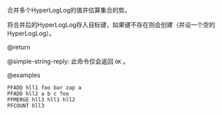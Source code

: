合并多个HyperLogLog的值并估算集合的势。

将合并后的HyperLogLog存入目标键，如果键不存在则会创建（并设一个空的HyperLogLog）。

@return

@simple-string-reply: 此命令仅会返回 `OK` 。

@examples

```cli
PFADD hll1 foo bar zap a
PFADD hll2 a b c foo
PFMERGE hll3 hll1 hll2
PFCOUNT hll3
```
